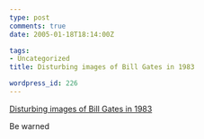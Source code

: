 ```yaml
---
type: post
comments: true
date: 2005-01-18T18:14:00Z

tags:
- Uncategorized
title: Disturbing images of Bill Gates in 1983

wordpress_id: 226
---
```


[Disturbing images of Bill Gates in 1983](http://blog.monkeymethods.org/2005/01/bill-gates-strikes-pose-for-teen-beat.html)  

Be warned
